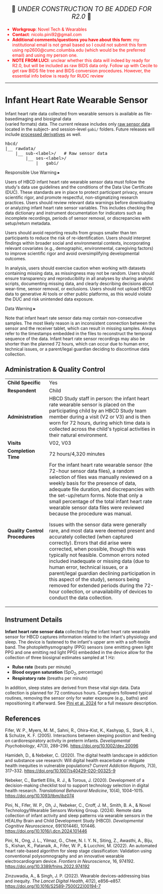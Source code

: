 <p style="text-align: center; font-size: 1.5em;">🚧 <i>UNDER CONSTRUCTION TO BE ADDED FOR R2.0</i> 🚧 </p>

<ul style="color: red;">
  <li><b>Workgroup</b>: Novel Tech & Wearables</li>
  <li><b>Contact</b>: nicolo.pini92@gmail.com</li>
  <li><b>Additional comments/questions you have about this form</b>: my institutional email is not gmail based so I could not submit this form using np2600@cumc.columbia.edu (which would be the preferred email) and using my person one.</li>
  <li><b>NOTE FROM LUCI</b>: unclear whether this data will indeed by ready for R2.0, but will be included as raw BIDS data only. Follow up with Cecile to get raw BIDS file tree and BIDS conversion procedures. However, the essential info below is ready for RUDC review</li>
</ul>
</ul>
</p>

------------------------------------------------------------

# Infant Heart Rate Wearable Sensor

Infant heart rate data collected from wearable sensors is available as <span class="tooltip">file-based<span class="tooltiptext">imaging and biosignal data<br>(varied formats)</span></span> data. The current release includes only <a href="../../../datacuration/rawbids/#gabi" target="_blank">raw sensor data</a> located in the subject- and session-level <code>gabi/</code> folders. Future releases will include <a href="../../../datacuration/derivatives" target="_blank">processed derivatives</a> as well. 

<pre class="folder-tree">
hbcd/
|__ rawdata/ 
    |__ sub-<span class="label">&lt;label&gt;</span>/   <span class="hashtag"># Raw sensor data</span>
        |__ ses-<span class="label">&lt;label&gt;</span>/
            |__ gabi/
</pre>

<div id="alert" class="alert-banner" onclick="toggleCollapse(this)">
  <span class="emoji"><i class="fas fa-exclamation-triangle"></i></span>
  <span class="text-with-link">
  <span class="text">Responsible Use Warning</span>
  <a class="anchor-link" href="#alert" title="Copy link">
  <i class="fa-solid fa-link"></i>
  </a>
  </span>
  <span class="arrow">▸</span>
</div>
<div class="alert-collapsible-content">
<p>Users of HBCD infant heart rate wearable sensor data must follow the study's data use guidelines and the conditions of the Data Use Certificate (DUC). These standards are in place to protect participant privacy, ensure scientific rigor, and promote respectful, non-stigmatizing research practices. Users should review relevant data warnings before downloading or analyzing infant heart rate sensor variables. This includes checking the data dictionary and instrument documentation for indicators such as incomplete recordings, periods of sensor removal, or discrepancies with setup/return metadata.</p>
<p>Users should avoid reporting results from groups smaller than ten participants to reduce the risk of re-identification. Users should interpret findings within broader social and environmental contexts, incorporating relevant covariates (e.g., demographic, environmental, caregiving factors) to improve scientific rigor and avoid oversimplifying developmental outcomes.</p>
<p>In analysis, users should exercise caution when working with datasets containing missing data, as missingness may not be random. Users should ensure transparency and reproducibility in all analyses by sharing analytic scripts, documenting missing data, and clearly describing decisions about wear-time, sensor removal, or exclusions. Users should not upload HBCD data to generative AI tools or other public platforms, as this would violate the DUC and risk unintended data exposure.</p>
</div>

<div id="warning" class="warning-banner" onclick="toggleCollapse(this)">
  <span class="emoji"><i class="fas fa-exclamation-triangle"></i></span>
  <span class="text-with-link">
  <span class="text">Data Warning</span>
  <a class="anchor-link" href="#warning" title="Copy link">
  <i class="fa-solid fa-link"></i>
  </a>
  </span>
  <span class="arrow">▸</span>
</div>
<div class="warning-collapsible-content">
<p>Note that infant heart rate sensor data may contain non-consecutive samples. The most likely reason is an inconsistent connection between the sensor and the receiver tablet, which can result in missing samples. Always refer to the timestamps embedded in the files to reconstruct the temporal sequence of the data. Infant heart rate sensor recordings may also be shorter than the planned 72 hours, which can occur due to human error, technical issues, or a parent/legal guardian deciding to discontinue data collection.</p> 
</div>

## Administration & Quality Control

<table class="table-no-vertical-lines" style="width: 100%; border-collapse: collapse; table-layout: fixed;">
<tbody>
<tr><td><b>Child Specific</b></td>
<td>Yes </td></tr>
<tr><td><b>Respondent</b></td>
<td>Child</td></tr>
<tr><td><b>Administration</b></td>
<td style="word-wrap: break-word; white-space: normal;">HBCD Study staff in person: the infant heart rate wearable sensor is placed on the participating child by an HBCD Study team member during a visit (V2 or V3) and is then worn for 72 hours, during which time data is collected across the child's typical activities in their natural environment.</td></tr>
<tr><td><b>Visits</b></td>
<td>V02, V03</td></tr>
<tr><td><b>Completion Time</b></td>
<td>72 hours/4,320 minutes</td></tr>
<tr><td><b>Quality Control Procedures</b></td>
<td style="word-wrap: break-word; white-space: normal;">For the infant heart rate wearable sensor (the 72-hour sensor data files), a random selection of files was manually reviewed on a weekly basis for the presence of data, adequate file duration, and discrepancies with the set-up/return forms. Note that only a small percentage of the total infant heart rate wearable sensor data files were reviewed because the procedure was manual.</p>
<p>Issues with the sensor data were generally rare, and most data were deemed present and accurately collected (when captured correctly). Errors that did arise were corrected, when possible, though this was typically not feasible. Common errors noted included inadequate or missing data (due to human error, technical issues, or a parent/legal guardian declining participation in this aspect of the study), sensors being removed for extended periods during the 72-hour collection, or unavailability of devices to conduct the data collection.</td></tr>      
</tbody>
</table>

## Instrument Details

**Infant heart rate sensor data** collected by the infant heart rate wearable sensor for HBCD captures information related to the infant's physiology and sleep. The device is fastened to the infant's upper arm with a soft-textile band. The photoplethysmography (PPG) sensors (one emitting green light PPG and one emitting red light PPG) embedded in the device allow for the collection of three biosignal estimates sampled at 1 Hz: 

 - **Rulse rate** (beats per minute)
 - **Blood oxygen saturation** (SpO<sub>2</sub>, percentage)
 - **Respiratory rate** (breaths per minute)

In addition, sleep states are derived from these vital sign data. Data collection is planned for 72 continuous hours. Caregivers followed typical routines, removing the sensor only for water exposure (e.g., baths) and repositioning it afterward. See [Pini et al. 2024](https://www.sciencedirect.com/science/article/pii/S1878929324001075?via%3Dihub) for a full measure description.


## References

<div class="references"> 
<p>Fifer, W. P., Myers, M. M., Sahni, R., Ohira-Kist, K., Kashyap, S., Stark, R. I., & Schulze, K. F. (2005). Interactions between sleeping position and feeding on cardiorespiratory activity in preterm infants. <i>Developmental Psychobiology</i>, 47(3), 288–296. <a href="https://doi.org/10.1002/dev.20096">https://doi.org/10.1002/dev.20096</a></p>
<p>Hamideh, D., & Nebeker, C. (2020). The digital health landscape in addiction and substance use research: Will digital health exacerbate or mitigate health inequities in vulnerable populations? <i>Current Addiction Reports</i>, 7(3), 317–332. <a href="https://doi.org/10.1007/s40429-020-00325-9">https://doi.org/10.1007/s40429-020-00325-9</a></p>
<p>Nebeker, C., Bartlett Ellis, R. J., & Torous, J. (2020). Development of a decision-making checklist tool to support technology selection in digital health research. <i>Translational Behavioral Medicine</i>, 10(4), 1004–1015. <a href="https://doi.org/10.1093/tbm/ibz074">https://doi.org/10.1093/tbm/ibz074</a></p>
<p>Pini, N., Fifer, W. P., Oh, J., Nebeker, C., Croff, J. M., Smith, B. A., & Novel Technology/Wearable Sensors Working Group. (2024). Remote data collection of infant activity and sleep patterns via wearable sensors in the HEALthy Brain and Child Development Study (HBCD). <i>Developmental Cognitive Neuroscience</i>, 69(101446), 101446. <a href="https://doi.org/10.1016/j.dcn.2024.101446">https://doi.org/10.1016/j.dcn.2024.101446</a></p>  
<p>Pini, N., Ong, J. L., Yilmaz, G., Chee, N. I. Y. N., Siting, Z., Awasthi, A., Biju, S., Kishan, K., Patanaik, A., Fifer, W. P., & Lucchini, M. (2022). An automated heart rate-based algorithm for sleep stage classification: Validation using conventional polysomnography and an innovative wearable electrocardiogram device. <i>Frontiers in Neuroscience</i>, 16, 974192. <a href="https://doi.org/10.3389/fnins.2022.974192">https://doi.org/10.3389/fnins.2022.974192</a></p> 
<p>Zinzuwadia, A., & Singh, J. P. (2022). Wearable devices-addressing bias and inequity. <i>The Lancet Digital Health</i>, 4(12), e856–e857. <a href="https://doi.org/10.1016/S2589-7500(22)00194-7">https://doi.org/10.1016/S2589-7500(22)00194-7</a></p>
</div>

<br>

